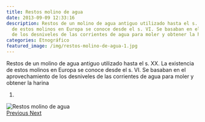 ```yaml
---
title: Restos molino de agua
date: 2013-09-09 12:33:16
description: Restos de un molino de agua antiguo utilizado hasta el s. XX. La existencia
  de estos molinos en Europa se conoce desde el s. VI. Se basaban en el aprovechamiento
  de los desniveles de las corrientes de agua para moler y obtener la harina
categories: Etnográfico
featured_image: /img/restos-molino-de-agua-1.jpg
---
```



Restos de un molino de agua antiguo utilizado hasta el s. XX. La existencia de estos molinos en Europa se conoce desde el s. VI. Se basaban en el aprovechamiento de los desniveles de las corrientes de agua para moler y obtener la harina

<div id="myCarousel" class="carousel slide" df-ride="carousel">
  <!-- Indicators -->
  <ol class="carousel-indicators">
    <li df-target="#myCarousel" df-slide-to="0" class="active"></li>
  </ol>
  <!-- Wrapper for slides -->
  <div class="carousel-inner" role="listbox">
    <div class="item active">
      <img src="/img/restos-molino-de-agua-1.jpg" alt="Restos molino de agua">
    </div>
  <!-- Left and right controls -->
  <a class="left carousel-control" href="#myCarousel" role="button" df-slide="prev">
    <span class="glyphicon glyphicon-chevron-left" aria-hidden="true"></span>
    <span class="sr-only">Previous</span>
  </a>
  <a class="right carousel-control" href="#myCarousel" role="button" df-slide="next">
    <span class="glyphicon glyphicon-chevron-right" aria-hidden="true"></span>
    <span class="sr-only">Next</span>
  </a>
</div>
